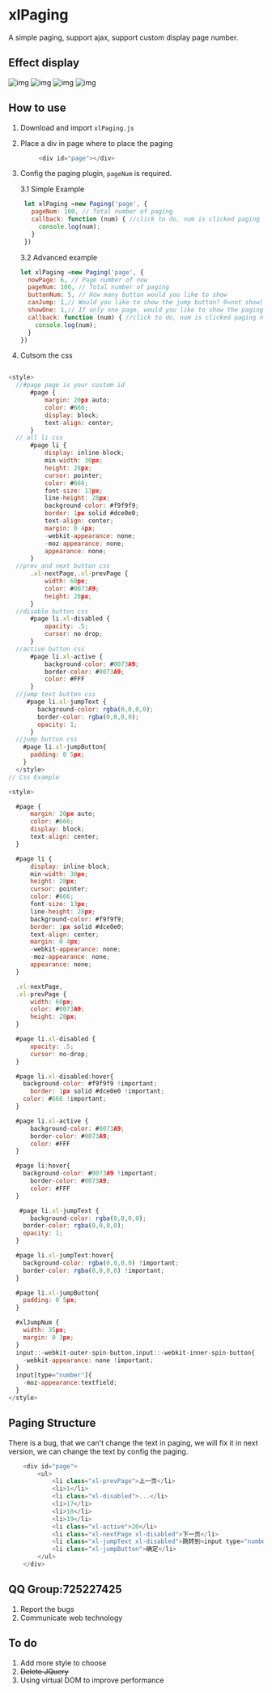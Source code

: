 # xlPaging

A simple paging, support ajax, support custom display page number.

## Effect display

![img](README_files/1.jpg)
![img](README_files/2.jpg)
![img](README_files/3.jpg)
![img](README_files/5.jpg)

## How to use

1. Download and import `xlPaging.js`

2. Place a div in page where to place the paging

    ``` javascript
         <div id="page"></div>
    ```

3. Config the paging plugin, `pageNum` is required.

   3.1  Simple Example

   ```javascript
    let xlPaging =new Paging('page', {
      pageNum: 100, // Total number of paging
      callback: function (num) { //click to do, num is clicked paging number
        console.log(num);
      }
    })
    ```

    3.2 Advanced example

    ```javascript
    let xlPaging =new Paging('page', {
      nowPage: 6, // Page number of now
      pageNum: 100, // Total number of paging
      buttonNum: 5, // How many button would you like to show
      canJump: 1,// Would you like to show the jump button? 0=not show(default),1=show
      showOne: 1,// If only one page, would you like to show the paging? 0=not show,1=show(default)
      callback: function (num) { //click to do, num is clicked paging number
        console.log(num);
      }
    })
    ```

4. Cutsom the css

  ``` javascript

  <style>
    //#page page is your custom id
        #page {
            margin: 20px auto;
            color: #666;
            display: block;
            text-align: center;
        }
    // all li css
        #page li {
            display: inline-block;
            min-width: 30px;
            height: 28px;
            cursor: pointer;
            color: #666;
            font-size: 13px;
            line-height: 28px;
            background-color: #f9f9f9;
            border: 1px solid #dce0e0;
            text-align: center;
            margin: 0 4px;
            -webkit-appearance: none;
            -moz-appearance: none;
            appearance: none;
        }
    //prev and next button css
        .xl-nextPage,.xl-prevPage {
            width: 60px;
            color: #0073A9;
            height: 28px;
        }
    //disable button css
        #page li.xl-disabled {
            opacity: .5;
            cursor: no-drop;
        }
    //active button css
        #page li.xl-active {
            background-color: #0073A9;
            border-color: #0073A9;
            color: #FFF
        }
    //jump text button css
       #page li.xl-jumpText {
          background-color: rgba(0,0,0,0);
          border-color: rgba(0,0,0,0);
          opacity: 1;
        }
    //jump button css
      #page li.xl-jumpButton{
        padding: 0 5px;
      }
    </style>
  // Css Example

  <style>

    #page {
        margin: 20px auto;
        color: #666;
        display: block;
        text-align: center;
    }

    #page li {
        display: inline-block;
        min-width: 30px;
        height: 28px;
        cursor: pointer;
        color: #666;
        font-size: 13px;
        line-height: 28px;
        background-color: #f9f9f9;
        border: 1px solid #dce0e0;
        text-align: center;
        margin: 0 4px;
        -webkit-appearance: none;
        -moz-appearance: none;
        appearance: none;
    }

    .xl-nextPage,
    .xl-prevPage {
        width: 60px;
        color: #0073A9;
        height: 28px;
    }

    #page li.xl-disabled {
        opacity: .5;
        cursor: no-drop;
    }

    #page li.xl-disabled:hover{
      background-color: #f9f9f9 !important;
        border: 1px solid #dce0e0 !important;
      color: #666 !important;
    }

    #page li.xl-active {
        background-color: #0073A9;
        border-color: #0073A9;
        color: #FFF
    }

    #page li:hover{
      background-color: #0073A9 !important;
        border-color: #0073A9;
        color: #FFF
    }

     #page li.xl-jumpText {
        background-color: rgba(0,0,0,0);
      border-color: rgba(0,0,0,0);
      opacity: 1;
    }

    #page li.xl-jumpText:hover{
      background-color: rgba(0,0,0,0) !important;
      border-color: rgba(0,0,0,0) !important;
    }

    #page li.xl-jumpButton{
      padding: 0 5px;
    }

    #xlJumpNum {
      width: 35px;
      margin: 0 3px;
    }
    input::-webkit-outer-spin-button,input::-webkit-inner-spin-button{
      -webkit-appearance: none !important;
    }
    input[type="number"]{
      -moz-appearance:textfield;
    }
  </style>

  ```

## Paging Structure

There is a bug, that we can't change the text in paging, we will fix it in next version, we can change the text by config the paging.

```javascript
    <div id="page">
        <ul>
            <li class="xl-prevPage">上一页</li>
            <li>1</li>
            <li class="xl-disabled">...</li>
            <li>17</li>
            <li>18</li>
            <li>19</li>
            <li class="xl-active">20</li>
            <li class="xl-nextPage xl-disabled">下一页</li>
            <li class="xl-jumpText xl-disabled">跳转到<input type="number" id="xlJumpNum">页</li>
            <li class="xl-jumpButton">确定</li>
        </ul>
    </div>
```

## QQ Group:725227425

1. Report the bugs
2. Communicate web technology

## To do

1. Add more style to choose
2. ~~Delete JQuery~~
3. Using virtual DOM to improve performance
